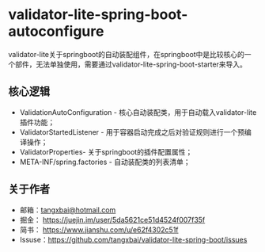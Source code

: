 # validator-lite-spring-boot-autoconfigure

validator-lite关于springboot的自动装配组件，在springboot中是比较核心的一个部件，无法单独使用，需要通过validator-lite-spring-boot-starter来导入。



## 核心逻辑

- ValidationAutoConfiguration - 核心自动装配类，用于自动载入validator-lite插件功能；
- ValidatorStartedListener - 用于容器启动完成之后对验证规则进行一个预编译操作；
- ValidatorProperties- 关于springboot的插件配置属性；
- META-INF/spring.factories - 自动装配类的列表清单；



## 关于作者

- 邮箱：tangxbai@hotmail.com
- 掘金： https://juejin.im/user/5da5621ce51d4524f007f35f
- 简书： https://www.jianshu.com/u/e62f4302c51f
- Issuse：https://github.com/tangxbai/validator-lite-spring-boot/issues
